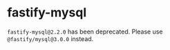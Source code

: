 # fastify-mysql

`fastify-mysql@2.2.0` has been deprecated. Please use
`@fastify/mysql@3.0.0` instead.
